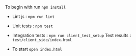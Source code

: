 
To begin with run `npm install`

* Lint js : `npm run lint`

* Unit tests : `npm test`

* Integration tests :  `npm run client_test_setup` Test results :  `test/client_side/index.html`

* To start `open index.html`